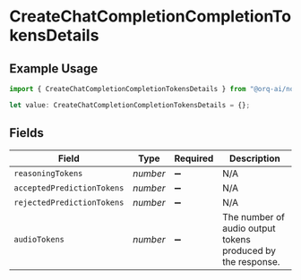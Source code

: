 # CreateChatCompletionCompletionTokensDetails

## Example Usage

```typescript
import { CreateChatCompletionCompletionTokensDetails } from "@orq-ai/node/models/operations";

let value: CreateChatCompletionCompletionTokensDetails = {};
```

## Fields

| Field                                                       | Type                                                        | Required                                                    | Description                                                 |
| ----------------------------------------------------------- | ----------------------------------------------------------- | ----------------------------------------------------------- | ----------------------------------------------------------- |
| `reasoningTokens`                                           | *number*                                                    | :heavy_minus_sign:                                          | N/A                                                         |
| `acceptedPredictionTokens`                                  | *number*                                                    | :heavy_minus_sign:                                          | N/A                                                         |
| `rejectedPredictionTokens`                                  | *number*                                                    | :heavy_minus_sign:                                          | N/A                                                         |
| `audioTokens`                                               | *number*                                                    | :heavy_minus_sign:                                          | The number of audio output tokens produced by the response. |